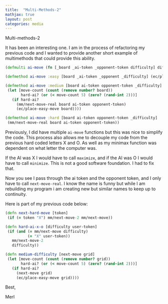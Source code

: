 ```yaml
---
title:  "Multi-Methods-2"
mathjax: true
layout: post
categories: media
---
```


Multi-methods-2

It has been an interesting one. I am in the process of refactoring my previous code and I wanted to provide another short example of multimethods that could provide this ability.

```clojure
(defmulti ai-move (fn [_board _ai-token _opponent-token difficulty] difficulty))

(defmethod ai-move :easy [board _ai-token _opponent _difficulty] (ec/place-easy-move board))

(defmethod ai-move :medium [board ai-token opponent-token _difficulty]
 (let [move-count (count (remove number? board))
       hard-ai? (or (< move-count 5) (zero? (rand-int 2)))]
   (if hard-ai?
     (mm/next-move-real board ai-token opponent-token)
     (ec/place-easy-move board))))

(defmethod ai-move :hard [board ai-token opponent-token _difficulty]
 (mm/next-move-real board ai-token opponent-token))
```

Previously, I did have multiple `ai-move` functions but this was nice to simplify the code.
This process also allows me to decouple my code from the previous hard coded letters X and O. As well as my minimax function was dependent on what letter the computer was.

If the AI was X I would have to call `maximize`, and if the AI was O I would have to call `minimize`. This is not a good software foundation. I had to fix that.

Now you see I pass through the ai token and the opponent token, and I only have to call `next-move-real`. I know the name is funny but while I am rebuilding my program i am creating new but similar names to keep up to continuity.

Here is part of my previous code below:

```clojure
(defn next-hard-move [token]
 (if (= token "X") mm/next-move-2 mm/next-move))

(defn hard-ai-x-o [difficulty user-token]
 (if (and (= mm/next-move difficulty)
          (= "X" user-token))
   mm/next-move-2
   difficulty))

(defn medium-difficulty [next-move grid]
 (let [move-count (count (remove number? grid))
       hard-ai? (or (< move-count 5) (zero? (rand-int 2)))]
   (if hard-ai?
     (next-move grid)
     (ec/place-easy-move grid))))
```

Best,

Merl
